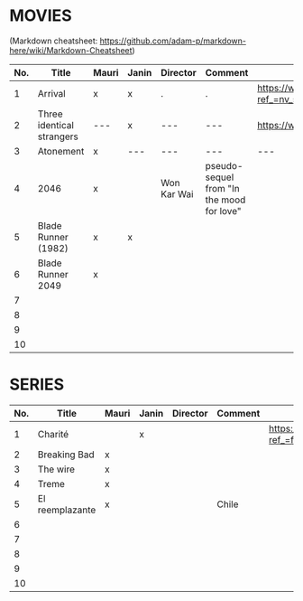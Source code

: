 MOVIES
======
(Markdown cheatsheet: https://github.com/adam-p/markdown-here/wiki/Markdown-Cheatsheet)

No. | Title | Mauri | Janin | Director | Comment | IMDB-link
--- | --- | --- | --- | --- | --- | ---
1 | Arrival | x | x | . | . | https://www.imdb.com/title/tt2543164/?ref_=nv_sr_srsg_0
2 | Three identical strangers | ---  | x | ---  | ---  | https://www.imdb.com/title/tt7664504/ 
3 | Atonement | x | --- | --- | --- | ---
4 | 2046 | x |  | Won Kar Wai | pseudo-sequel from "In the mood for love" |
5 | Blade Runner (1982) | x | x |  |  |
6 | Blade Runner 2049 | x |  |  |  |
7 |  |  |  |  |  |
8 |  |  |  |  |  |
9 |  |  |  |  |  |
10 |  |  |  |  |  |


SERIES
======

No. | Title | Mauri | Janin | Director | Comment | IMDB-link
--- | --- | --- | --- | --- | --- | ---
1 | Charité |  | x |  |  | https://www.imdb.com/title/tt5337806/?ref_=fn_al_tt_1
2 | Breaking Bad | x |  |  |  |
3 | The wire | x |  |  |  |
4 | Treme | x |  |  |  |
5 | El reemplazante | x |  |  | Chile |
6 |  |  |  |  |  |
7 |  |  |  |  |  |
8 |  |  |  |  |  |
9 |  |  |  |  |  |
10 |  |  |  |  |  |



